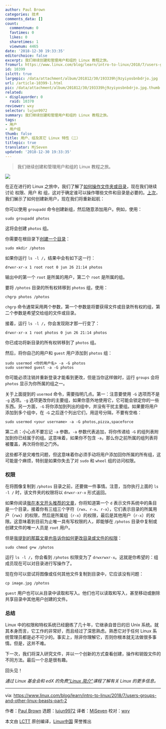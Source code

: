 ```yaml
---
author: Paul Brown
categories: 技术
comments_data: []
count:
  commentnum: 0
  favtimes: 0
  likes: 0
  sharetimes: 1
  viewnum: 4465
date: '2018-12-30 19:33:35'
editorchoice: false
excerpt: 我们继续创建和管理用户和组的 Linux 教程之旅。
fromurl: https://www.linux.com/blog/learn/intro-to-linux/2018/7/users-groups-and-other-linux-beasts-part-2
id: 10399
islctt: true
largepic: /data/attachment/album/201812/30/193339hj9zyiyosbnbdrjo.jpg
url: /article-10399-1.html
pic: /data/attachment/album/201812/30/193339hj9zyiyosbnbdrjo.jpg.thumb.jpg
related:
- displayorder: 0
  raid: 10370
reviewer: wxy
selector: lujun9972
summary: 我们继续创建和管理用户和组的 Linux 教程之旅。
tags:
- 用户
- 用户组
thumb: false
title: 用户、组及其它 Linux 特性（二）
titlepic: true
translator: MjSeven
updated: '2018-12-30 19:33:35'
---
```



> 
> 我们继续创建和管理用户和组的 Linux 教程之旅。
> 
> 
> 


![](/data/attachment/album/201812/30/193339hj9zyiyosbnbdrjo.jpg)


在正在进行的 Linux 之旅中，我们了解了[如何操作文件夹或目录](/article-10066-1.html)，现在我们继续讨论 权限、用户 和 组，这对于确定谁可以操作哪些文件和目录是必要的。[上次](/article-10370-1.html)，我们展示了如何创建新用户，现在我们将重新起航：


你可以使用 `groupadd` 命令创建新组，然后随意添加用户。例如，使用：



```
sudo groupadd photos
```

这将会创建 `photos` 组。


你需要在根目录下[创建一个目录](/article-10066-1.html)：



```
sudo mkdir /photos
```

如果你运行 `ls -l /`，结果中会有如下这一行：



```
drwxr-xr-x 1 root root 0 jun 26 21:14 photos
```

输出中的第一个 `root` 是所属的用户，第二个 `root` 是所属的组。


要将 `/photos` 目录的所有权转移到 `photos` 组，使用：



```
chgrp photos /photos
```

`chgrp` 命令通常采用两个参数，第一个参数是将要获得文件或目录所有权的组，第二个参数是希望交给组的文件或目录。


接着，运行 `ls -l /`，你会发现刚才那一行变了：



```
drwxr-xr-x 1 root photos 0 jun 26 21:14 photos
```

你已成功将新目录的所有权转移到了 `photos` 组。


然后，将你自己的用户和 `guest` 用户添加到 `photos` 组：



```
sudo usermod <你的用户名> -a -G photos
sudo usermod guest -a -G photos
```

你可能必须注销并重新登录才能看到更改，但是当你这样做时，运行 `groups` 会将 `photos` 显示为你所属的组之一。


关于上面提到的 `usermod` 命令，需要指明几点。第一：注意要使用 `-G` 选项而不是 `-g` 选项。`-g` 选项更改你的主要组，如果你意外地使用它，它可能会锁定你的一些东西。另一方面，`-G` 将你添加到列出的组中，并没有干扰主要组。如果要将用户添加到多个组中，在 `-G` 之后逐个列出它们，用逗号分隔，不要有空格：



```
sudo usermod <your username> -a -G photos,pizza,spaceforce
```

第二点：小心点不要忘记 `-a` 参数。`-a` 参数代表追加，将你传递给 `-G` 的组列表附加到你已经属于的组。这意味着，如果你不包含 `-a`，那么你之前所属的组列表将被覆盖，再次将你拒之门外。


这些都不是灾难性问题，但这意味着你必须手动将用户添加回你所属的所有组，这可能是个麻烦，特别是如果你失去了对 `sudo` 和 `wheel` 组的访问权限。


### 权限


在将图像复制到 `/photos` 目录之前，还要做一件事情。注意，当你执行上面的 `ls -l /` 时，该文件夹的权限将以 `drwxr-xr-x` 形式返回。


如果你阅读[我在本文开头推荐的文章](https://www.linux.com/learn/understanding-linux-file-permissions)，你将知道第一个 `d` 表示文件系统中的条目是一个目录，接着你有三组三个字符（`rwx`、`r-x`、`r-x`），它们表示目录的所属用户（`rwx`）的权限，然后是所属组（`r-x`）的权限，最后是其他用户（`r-x`）的权限。这意味着到目前为止唯一具有写权限的人，即能够在 `/photos` 目录中复制或创建文件的唯一人员是 `root` 用户。


但是[我提到的那篇文章也告诉你如何更改目录或文件的权限](https://www.linux.com/learn/understanding-linux-file-permissions)：



```
sudo chmod g+w /photos
```

运行 `ls -l /`，你会看到 `/photos` 权限变为了 `drwxrwxr-x`。这就是你希望的：组成员现在可以对目录进行写操作了。


现在你可以尝试将图像或任何其他文件复制到目录中，它应该没有问题：



```
cp image.jpg /photos
```

`guest` 用户也可以从目录中读取和写入。他们也可以读取和写入，甚至移动或删除共享目录中其他用户创建的文件。


### 总结


Linux 中的权限和特权系统已经磨练了几十年，它继承自昔日的旧 Unix 系统。就其本身而言，它工作的非常好，而且经过了深思熟虑。熟悉它对于任何 Linux 系统管理员都是必不可少的。事实上，除非你理解它，否则你根本就无法做很多事情。但是，这并不难。


下一次，我们将深入研究文件，并以一个创新的方式查看创建，操作和销毁文件的不同方法。最后一个总是很有趣。


回头见！


*通过 Linux 基金会和 edX 的免费[“Linux 简介”](https://training.linuxfoundation.org/linux-courses/system-administration-training/introduction-to-linux)课程了解有关 Linux 的更多信息。*




---


via: <https://www.linux.com/blog/learn/intro-to-linux/2018/7/users-groups-and-other-linux-beasts-part-2>


作者：[Paul Brown](https://www.linux.com/users/bro66) 选题：[lujun9972](https://github.com/lujun9972) 译者：[MjSeven](https://github.com/MjSeven) 校对：[wxy](https://github.com/wxy)


本文由 [LCTT](https://github.com/LCTT/TranslateProject) 原创编译，[Linux中国](https://linux.cn/) 荣誉推出